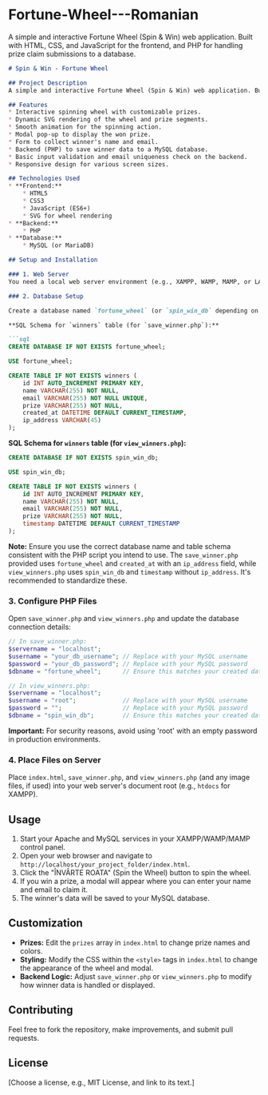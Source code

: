 # Fortune-Wheel---Romanian
A simple and interactive Fortune Wheel (Spin &amp; Win) web application. Built with HTML, CSS, and JavaScript for the frontend, and PHP for handling prize claim submissions to a database.

````markdown
# Spin & Win - Fortune Wheel

## Project Description
A simple and interactive Fortune Wheel (Spin & Win) web application. Built with HTML, CSS, and JavaScript for the frontend, and PHP for handling prize claim submissions to a database.

## Features
* Interactive spinning wheel with customizable prizes.
* Dynamic SVG rendering of the wheel and prize segments.
* Smooth animation for the spinning action.
* Modal pop-up to display the won prize.
* Form to collect winner's name and email.
* Backend (PHP) to save winner data to a MySQL database.
* Basic input validation and email uniqueness check on the backend.
* Responsive design for various screen sizes.

## Technologies Used
* **Frontend:**
    * HTML5
    * CSS3
    * JavaScript (ES6+)
    * SVG for wheel rendering
* **Backend:**
    * PHP
* **Database:**
    * MySQL (or MariaDB)

## Setup and Installation

### 1. Web Server
You need a local web server environment (e.g., XAMPP, WAMP, MAMP, or LAMP stack) with PHP and MySQL installed.

### 2. Database Setup

Create a database named `fortune_wheel` (or `spin_win_db` depending on which PHP file's configuration you use) and a table named `winners`.

**SQL Schema for `winners` table (for `save_winner.php`):**

```sql
CREATE DATABASE IF NOT EXISTS fortune_wheel;

USE fortune_wheel;

CREATE TABLE IF NOT EXISTS winners (
    id INT AUTO_INCREMENT PRIMARY KEY,
    name VARCHAR(255) NOT NULL,
    email VARCHAR(255) NOT NULL UNIQUE,
    prize VARCHAR(255) NOT NULL,
    created_at DATETIME DEFAULT CURRENT_TIMESTAMP,
    ip_address VARCHAR(45)
);
````

**SQL Schema for `winners` table (for `view_winners.php`):**

```sql
CREATE DATABASE IF NOT EXISTS spin_win_db;

USE spin_win_db;

CREATE TABLE IF NOT EXISTS winners (
    id INT AUTO_INCREMENT PRIMARY KEY,
    name VARCHAR(255) NOT NULL,
    email VARCHAR(255) NOT NULL,
    prize VARCHAR(255) NOT NULL,
    timestamp DATETIME DEFAULT CURRENT_TIMESTAMP
);
```

**Note:** Ensure you use the correct database name and table schema consistent with the PHP script you intend to use. The `save_winner.php` provided uses `fortune_wheel` and `created_at` with an `ip_address` field, while `view_winners.php` uses `spin_win_db` and `timestamp` without `ip_address`. It's recommended to standardize these.

### 3\. Configure PHP Files

Open `save_winner.php` and `view_winners.php` and update the database connection details:

```php
// In save_winner.php:
$servername = "localhost";
$username = "your_db_username"; // Replace with your MySQL username
$password = "your_db_password"; // Replace with your MySQL password
$dbname = "fortune_wheel";      // Ensure this matches your created database name

// In view_winners.php:
$servername = "localhost";
$username = "root";             // Replace with your MySQL username
$password = "";                 // Replace with your MySQL password
$dbname = "spin_win_db";        // Ensure this matches your created database name
```

**Important:** For security reasons, avoid using 'root' with an empty password in production environments.

### 4\. Place Files on Server

Place `index.html`, `save_winner.php`, and `view_winners.php` (and any image files, if used) into your web server's document root (e.g., `htdocs` for XAMPP).

## Usage

1.  Start your Apache and MySQL services in your XAMPP/WAMP/MAMP control panel.
2.  Open your web browser and navigate to `http://localhost/your_project_folder/index.html`.
3.  Click the "ÎNVÂRTE ROATA" (Spin the Wheel) button to spin the wheel.
4.  If you win a prize, a modal will appear where you can enter your name and email to claim it.
5.  The winner's data will be saved to your MySQL database.

## Customization

  * **Prizes:** Edit the `prizes` array in `index.html` to change prize names and colors.
  * **Styling:** Modify the CSS within the `<style>` tags in `index.html` to change the appearance of the wheel and modal.
  * **Backend Logic:** Adjust `save_winner.php` or `view_winners.php` to modify how winner data is handled or displayed.

## Contributing

Feel free to fork the repository, make improvements, and submit pull requests.

## License

[Choose a license, e.g., MIT License, and link to its text.]

```
```
